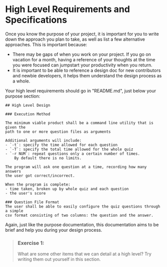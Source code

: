 # High Level Requirements and Specifications
Once you know the purpose of your project, it is important for you to write
down the approach you plan to take, as well as list a few alternative
approaches. This is important because:
- There may be gaps of when you work on your project. If you go on vacation
    for a month, having a reference of your thoughts at the time you were
    focused can jumpstart your productivity when you return.
- It is important to be able to reference a design doc for new contributors
    and newbie developers, it helps them understand the design process
    as a whole.

Your high level requirements should go in "README.md", just below your purpose
section:

```
## High Level Design

### Execution Method

The minimum viable product shall be a command line utility that is given the
path to one or more question files as arguments

Additional arguments will include:
- `-t`: specify the time allowed for each question
- `-T`: specify the total time allowed for the whole quiz
- `-r NUM`: repeat questions only a certain number of times.
    By default there is no limits.

The program will ask one question at a time, recording how many answers
the user got correct/incorrect.

When the program is complete:
- time taken, broken up by whole quiz and each question
- the user's score

### Question File Format
The user shall be able to easily configure the quiz questions through a simple
csv format consisting of two columns: the question and the answer.
```

Again, just like the purpose documentation, this documentation aims to be
brief and help you during your design process.

> ### Exercise 1:
> What are some other items that we can detail at a high level?
> Try writing them out yourself in this section.

